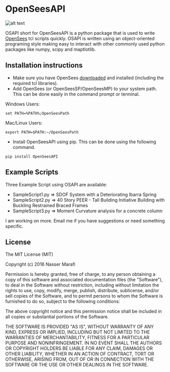 # OpenSeesAPI
![alt text](https://travis-ci.org/nassermarafi/OpenSeesAPI.svg?branch=master)

OSAPI short for OpenSeesAPI is a python package that is used to write [OpenSees](http://opensees.berkeley.edu) tcl scripts quickly.
OSAPI is written using an object-oriented programing style making easy to interact with other commonly used python packages like numpy, scipy and maptlotlib.


## Installation instructions

- Make sure you have OpenSees [downloaded](http://opensees.berkeley.edu/OpenSees/user/download.php) and installed (including the required tcl libraries).
- Add OpenSees (or OpenSeesSP/OpenSeesMP) to your system path. This can be done easily in the command prompt or terminal.

Windows Users:

<pre><code>set PATH=%PATH%;OpenSeesPath
</code></pre>

Mac/Linux Users:

<pre><code>export PATH=$PATH:~/OpenSeesPath
</code></pre>

- Install OpenSeesAPI using pip. This can be done using the following command.

<pre><code>pip install OpenSeesAPI
</code></pre>

## Example Scripts

Three Example Script using OSAPI are available:
- SampleScript1.py => SDOF System with a Deteriorating Ibarra Spring
- SampleScript2.py => 40 Story PEER - Tall Building Initiative Building with Buckling Restrained Braced Frames
- SampleScript3.py => Moment Curvature analysis for a concrete column

I am working on more. Email me if you have suggestions or need something specific.

## License

The MIT License (MIT)

Copyright (c) 2016 Nasser Marafi

Permission is hereby granted, free of charge, to any person obtaining a copy of this software and associated documentation files (the "Software"), to deal in the Software without restriction, including without limitation the rights to use, copy, modify, merge, publish, distribute, sublicense, and/or sell copies of the Software, and to permit persons to whom the Software is furnished to do so, subject to the following conditions:

The above copyright notice and this permission notice shall be included in all copies or substantial portions of the Software.

THE SOFTWARE IS PROVIDED "AS IS", WITHOUT WARRANTY OF ANY KIND, EXPRESS OR IMPLIED, INCLUDING BUT NOT LIMITED TO THE WARRANTIES OF MERCHANTABILITY, FITNESS FOR A PARTICULAR PURPOSE AND NONINFRINGEMENT. IN NO EVENT SHALL THE AUTHORS OR COPYRIGHT HOLDERS BE LIABLE FOR ANY CLAIM, DAMAGES OR OTHER LIABILITY, WHETHER IN AN ACTION OF CONTRACT, TORT OR OTHERWISE, ARISING FROM, OUT OF OR IN CONNECTION WITH THE SOFTWARE OR THE USE OR OTHER DEALINGS IN THE SOFTWARE.
